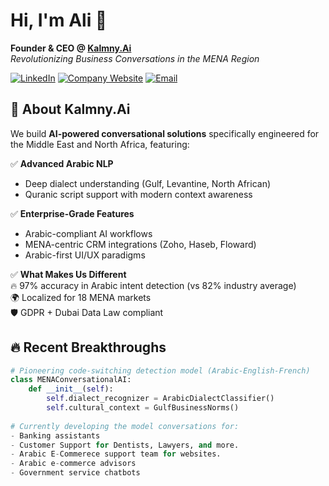# Hi, I'm Ali 👋  
**Founder & CEO @ [Kalmny.Ai](https://kalmny.ai)**  
*Revolutionizing Business Conversations in the MENA Region*

[![LinkedIn](https://img.shields.io/badge/LinkedIn-Connect-blue?style=flat&logo=linkedin)](https://linkedin.com/in/yourprofile)
[![Company Website](https://img.shields.io/badge/Website-Visit%20Kalmny.Ai-important)](https://kalmny.ai)
[![Email](https://img.shields.io/badge/Email-Contact%20Me-red?logo=gmail)](mailto:ali@kalmny.ai)

## 🚀 About Kalmny.Ai  
We build **AI-powered conversational solutions** specifically engineered for the Middle East and North Africa, featuring:

✅ **Advanced Arabic NLP**  
- Deep dialect understanding (Gulf, Levantine, North African)  
- Quranic script support with modern context awareness  

✅ **Enterprise-Grade Features**  
- Arabic-compliant AI workflows  
- MENA-centric CRM integrations (Zoho, Haseb, Floward)  
- Arabic-first UI/UX paradigms  

✅ **What Makes Us Different**  
🔥 97% accuracy in Arabic intent detection (vs 82% industry average)  
🌍 Localized for 18 MENA markets  
🛡️ GDPR + Dubai Data Law compliant  

## 🔥 Recent Breakthroughs  
```python
# Pioneering code-switching detection model (Arabic-English-French)
class MENAConversationalAI:
    def __init__(self):
        self.dialect_recognizer = ArabicDialectClassifier()
        self.cultural_context = GulfBusinessNorms()
        
# Currently developing the model conversations for:
- Banking assistants
- Customer Support for Dentists, Lawyers, and more.
- Arabic E-Commerece support team for websites. 
- Arabic e-commerce advisors
- Government service chatbots
